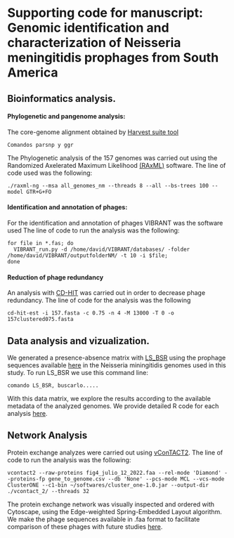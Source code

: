 # Supporting code for manuscript: Genomic identification and characterization of Neisseria meningitidis prophages from South America

## Bioinformatics analysis.

#### Phylogenetic and pangenome analysis:
The core-genome alignment obtained by [Harvest suite tool](https://harvest.readthedocs.io/en/latest/)

```
Comandos parsnp y ggr
```

The Phylogenetic analysis of the 157 genomes was carried out using the Randomized Axelerated Maximum Likelihood [(RAxML)](https://cme.h-its.org/exelixis/web/software/raxml/) software. The line of code used was the following:
```
./raxml-ng --msa all_genomes_nm --threads 8 --all --bs-trees 100 --model GTR+G+FO
```

#### Identification and annotation of phages:

For the identification and annotation of phages VIBRANT was the software used
The line of code to run the analysis was the following:
```
for file in *.fas; do 
  VIBRANT_run.py -d /home/david/VIBRANT/databases/ -folder /home/david/VIBRANT/outputfolderNM/ -t 10 -i $file; 
done
```
#### Reduction of phage redundancy

An analysis with [CD-HIT](https://github.com/weizhongli/cdhit/) was carried out in order to decrease phage redundancy. The line of code for the analysis was the following
```
cd-hit-est -i 157.fasta -c 0.75 -n 4 -M 13000 -T 0 -o 157clustered075.fasta
```

## Data analysis and vizualization.

We generated a presence-absence matrix with [LS_BSR](https://github.com/jasonsahl/LS-BSR) using the prophage sequences available [here](https://github.com/Leytoncito/PhagesNM/tree/main/Supplementary_Data/Secuences_of_NmSA_phages/sequences_fastas) in the Neisseria miningitidis genomes used in this study.
To run LS_BSR we use this command line:

```
comando LS_BSR, buscarlo.....
```

With this data matrix, we explore the results according to the available metadata of the analyzed genomes. We provide detailed R code for each analysis [here](https://github.com/Leytoncito/PhagesNM/tree/main/R%20analysis).

## Network Analysis

Protein exchange analyzes were carried out using [vConTACT2](https://bitbucket.org/MAVERICLab/vcontact2/wiki/Home#:~:text=vConTACT2%20is%20a%20tool%20to,context%20of%20metagenomic%20sequencing%20data.).
The line of code to run the analysis was the following:

```
vcontact2 --raw-proteins fig4_julio_12_2022.faa --rel-mode 'Diamond' --proteins-fp gene_to_genome.csv --db 'None' --pcs-mode MCL --vcs-mode ClusterONE --c1-bin ~/softwares/cluster_one-1.0.jar --output-dir ./vcontact_2/ --threads 32
```
The protein exchange network was visually inspected and ordered with Cytoscape, using the Edge-weighted Spring-Embedded Layout algorithm.
We make the phage sequences available in .faa format to facilitate comparison of these phages with future studies [here](https://github.com/Leytoncito/PhagesNM/tree/main/Supplementary_Data/Secuences_of_NmSA_phages/sequences_faa).